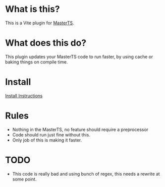 # What is this?

This is a Vite plugin for [MasterTS](https://github.com/DeepDoge/master-ts).

# What does this do?

This plugin updates your MasterTS code to run faster, by using cache or baking things on compile time.

# Install

[Install Instructions](https://github.com/DeepDoge/master-ts-vite-plugin/releases)

# Rules

-   Nothing in the MasterTS, no feature should require a preprocessor
-   Code should run just fine without this.
-   Only job of this is making it faster.

# TODO

-   This code is really bad and using bunch of regex, this needs a rewrite at some point.
